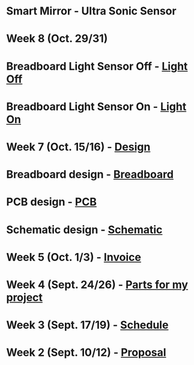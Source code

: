 # Smart Mirror - Ultra Sonic Sensor

# Week 8 (Oct. 29/31) 
# Breadboard Light Sensor Off - [Light Off](https://github.com/minhnguyen999/Smart-Mirror/blob/master/documentation/IMG_4305.HEIC)
# Breadboard Light Sensor On - [Light On](https://github.com/minhnguyen999/Smart-Mirror/blob/master/documentation/IMG_4309.HEIC)

# Week 7 (Oct. 15/16) - [Design](https://github.com/minhnguyen999/Smart-Mirror/blob/master/documentation/TuanMinhNguyen1.fzz)
# Breadboard design - [Breadboard](https://github.com/minhnguyen999/Smart-Mirror/blob/master/documentation/breadboard1.png)
# PCB design - [PCB](https://github.com/minhnguyen999/Smart-Mirror/blob/master/documentation/TuanMinhNguyen_pcbNEW.png)
# Schematic design - [Schematic](https://github.com/minhnguyen999/Smart-Mirror/blob/master/documentation/TuanMinhNguyen_schem1.png)

# Week 5 (Oct. 1/3) - [Invoice](https://github.com/minhnguyen999/Smart-Mirror/blob/master/documentation/CENG317%20-%20PartsforProjectInvoice1.docx)

# Week 4 (Sept. 24/26) - [Parts for my project](https://github.com/minhnguyen999/Smart-Mirror/blob/master/documentation/CENG317-PartsForSmartMirror.xlsx)

# Week 3 (Sept. 17/19) - [Schedule](https://github.com/minhnguyen999/Smart-Mirror/blob/master/documentation/CENG317-schedule.mpp)

# Week 2 (Sept. 10/12) - [Proposal](https://github.com/minhnguyen999/Smart-Mirror/blob/master/documentation/CENG-317-Proposal-Official.xlsx)
